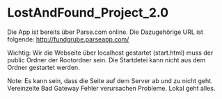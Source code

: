 LostAndFound_Project_2.0
========================
Die App ist bereits über Parse.com online. Die Dazugehörige URL ist folgende:
http://fundgrube.parseapp.com/



Wichtig: Wir die Webseite über localhost gestartet (start.html) muss der public Ordner der Rootordner sein. 
Die Startdetei kann nicht aus dem Ordner gestartet werden.

Note: Es kann sein, dass die Seite auf dem Server ab und zu nicht geht. Vereinzelte Bad Gateway Fehler verursachen Probleme. Lokal geht alles.

